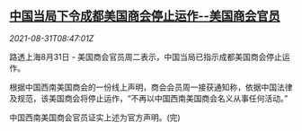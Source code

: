 <!--1630400464000-->
[中国当局下令成都美国商会停止运作--美国商会官员](https://cn.reuters.com/article/china-chengdu-us-commerce-chamber-0831-idCNKBS2FW0NW)
------

<div><i>2021-08-31T08:47:01Z</i></div><p>路透上海8月31日 - 美国商会官员周二表示，中国当局已指示成都美国商会停止运作。</p><p>根据中国西南美国商会的一份线上声明，商会会员周一接获通知称，依据中国法律及规范，该美国商会将停止运作，“不再以中国西南美国商会名义从事任何活动。”</p><p>中国西南美国商会官员证实上述为官方声明。(完)</p>
